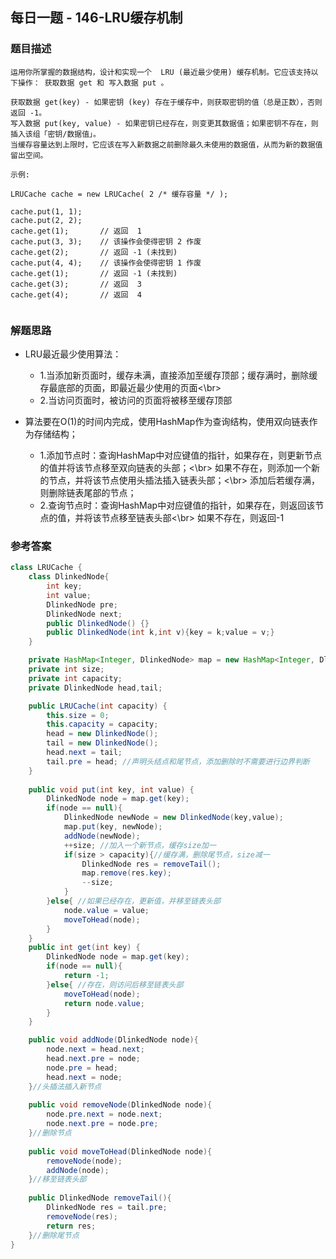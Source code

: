 ## 每日一题 - 146-LRU缓存机制


### 题目描述
```
运用你所掌握的数据结构，设计和实现一个  LRU (最近最少使用) 缓存机制。它应该支持以下操作： 获取数据 get 和 写入数据 put 。

获取数据 get(key) - 如果密钥 (key) 存在于缓存中，则获取密钥的值（总是正数），否则返回 -1。
写入数据 put(key, value) - 如果密钥已经存在，则变更其数据值；如果密钥不存在，则插入该组「密钥/数据值」。
当缓存容量达到上限时，它应该在写入新数据之前删除最久未使用的数据值，从而为新的数据值留出空间。

示例:

LRUCache cache = new LRUCache( 2 /* 缓存容量 */ );

cache.put(1, 1);
cache.put(2, 2);
cache.get(1);       // 返回  1
cache.put(3, 3);    // 该操作会使得密钥 2 作废
cache.get(2);       // 返回 -1 (未找到)
cache.put(4, 4);    // 该操作会使得密钥 1 作废
cache.get(1);       // 返回 -1 (未找到)
cache.get(3);       // 返回  3
cache.get(4);       // 返回  4


```
### 解题思路
* LRU最近最少使用算法：
  * 1.当添加新页面时，缓存未满，直接添加至缓存顶部；缓存满时，删除缓存最底部的页面，即最近最少使用的页面<\br>
  * 2.当访问页面时，被访问的页面将被移至缓存顶部

* 算法要在O(1)的时间内完成，使用HashMap作为查询结构，使用双向链表作为存储结构；
  * 1.添加节点时：查询HashMap中对应键值的指针，如果存在，则更新节点的值并将该节点移至双向链表的头部；<\br>
            如果不存在，则添加一个新的节点，并将该节点使用头插法插入链表头部；<\br>
            添加后若缓存满，则删除链表尾部的节点；
  * 2.查询节点时：查询HashMap中对应键值的指针，如果存在，则返回该节点的值，并将该节点移至链表头部<\br>
             如果不存在，则返回-1

### 参考答案

```java
class LRUCache {
    class DlinkedNode{
        int key;
        int value;
        DlinkedNode pre;
        DlinkedNode next;
        public DlinkedNode() {}
        public DlinkedNode(int k,int v){key = k;value = v;}
    }

    private HashMap<Integer, DlinkedNode> map = new HashMap<Integer, DlinkedNode>();
    private int size;
    private int capacity;
    private DlinkedNode head,tail;

    public LRUCache(int capacity) {
        this.size = 0;
        this.capacity = capacity;
        head = new DlinkedNode();
        tail = new DlinkedNode();
        head.next = tail; 
        tail.pre = head; //声明头结点和尾节点，添加删除时不需要进行边界判断
    }
    
    public void put(int key, int value) {
        DlinkedNode node = map.get(key);
        if(node == null){
            DlinkedNode newNode = new DlinkedNode(key,value);
            map.put(key, newNode);
            addNode(newNode);
            ++size; //加入一个新节点，缓存size加一
            if(size > capacity){//缓存满，删除尾节点，size减一
                DlinkedNode res = removeTail();
                map.remove(res.key);
                --size;
            }
        }else{ //如果已经存在，更新值，并移至链表头部
            node.value = value;
            moveToHead(node);
        }
    }
    public int get(int key) {
        DlinkedNode node = map.get(key);
        if(node == null){
            return -1;
        }else{ //存在，则访问后移至链表头部
            moveToHead(node);
            return node.value;
        }
    }

    public void addNode(DlinkedNode node){
        node.next = head.next;
        head.next.pre = node;
        node.pre = head;
        head.next = node;
    }//头插法插入新节点
    
    public void removeNode(DlinkedNode node){
        node.pre.next = node.next;
        node.next.pre = node.pre;
    }//删除节点
    
    public void moveToHead(DlinkedNode node){
        removeNode(node);
        addNode(node);
    }//移至链表头部
    
    public DlinkedNode removeTail(){
        DlinkedNode res = tail.pre;
        removeNode(res);
        return res;
    }//删除尾节点
}

```
